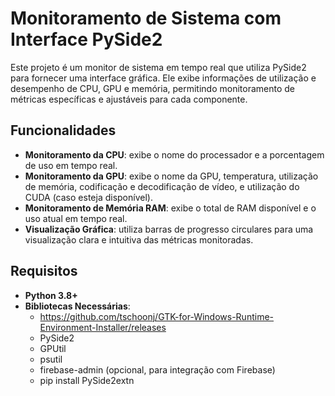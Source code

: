 # Monitoramento de Sistema com Interface PySide2

Este projeto é um monitor de sistema em tempo real que utiliza PySide2 para fornecer uma interface gráfica. Ele exibe informações de utilização e desempenho de CPU, GPU e memória, permitindo monitoramento de métricas específicas e ajustáveis para cada componente.

## Funcionalidades

- **Monitoramento da CPU**: exibe o nome do processador e a porcentagem de uso em tempo real.
- **Monitoramento da GPU**: exibe o nome da GPU, temperatura, utilização de memória, codificação e decodificação de vídeo, e utilização do CUDA (caso esteja disponível).
- **Monitoramento de Memória RAM**: exibe o total de RAM disponível e o uso atual em tempo real.
- **Visualização Gráfica**: utiliza barras de progresso circulares para uma visualização clara e intuitiva das métricas monitoradas.
  
## Requisitos

- **Python 3.8+**
- **Bibliotecas Necessárias**:
  - https://github.com/tschoonj/GTK-for-Windows-Runtime-Environment-Installer/releases
  - PySide2
  - GPUtil
  - psutil
  - firebase-admin (opcional, para integração com Firebase)
  - pip install PySide2extn
